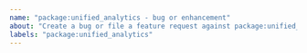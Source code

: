 ```yaml
---
name: "package:unified_analytics - bug or enhancement"
about: "Create a bug or file a feature request against package:unified_analytics."
labels: "package:unified_analytics"
---
```

